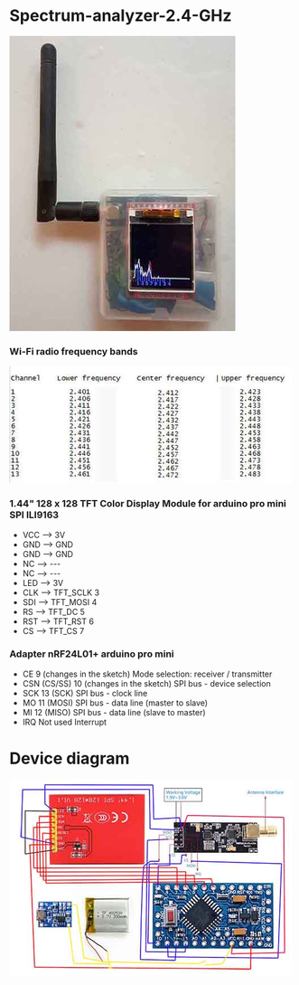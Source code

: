 # Spectrum-analyzer-2.4-GHz
![Arduino Pro Mini](Scanner4.jpg)

### Wi-Fi radio frequency bands
![Wi-Fi radio frequency bands](ch.jpg)


### 1.44" 128 x 128 TFT Color Display Module for arduino pro mini SPI ILI9163
* VCC  -->  3V        
* GND  -->  GND       
* GND  -->  GND
* NC   -->  ---
* NC   -->  ---
* LED  -->  3V        
* CLK  -->  TFT_SCLK   3 
* SDI  -->  TFT_MOSI   4  
* RS   -->  TFT_DC     5 
* RST  -->  TFT_RST    6      
* CS   -->  TFT_CS     7

### Adapter nRF24L01+ arduino pro mini
* CE           9 (changes in the sketch) Mode selection: receiver / transmitter
* CSN (CS/SS) 10 (changes in the sketch) SPI bus - device selection
* SCK         13 (SCK) SPI bus - clock line
* MO          11 (MOSI) SPI bus - data line (master to slave)
* MI          12 (MISO) SPI bus - data line (slave to master)
* IRQ         Not used Interrupt

# Device diagram
![Arduino Pro Mini](SH.jpg)
